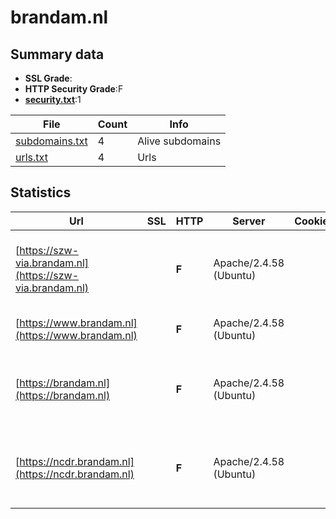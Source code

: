 

# brandam.nl
## Summary data


 - **SSL Grade**:
 - **HTTP Security Grade**:F
 - **[security.txt](https://www.digitaleoverheid.nl/nieuws/standaard-security-txt-nu-verplicht-voor-overheid/)**:1


| File       | Count | Info |
|------------|-------|------|
|[subdomains.txt](/data/brandam.nl/subdomains.txt)|4|Alive subdomains|
|[urls.txt](/data/brandam.nl/urls.txt)|4|Urls|


## Statistics


| Url | SSL | HTTP | Server | Cookie | HSTS | CORS | CTO | CSP | XFO | XXP | RP |FP| Tech |Title |
|--------|-------|-------|------|------|------|------|------|------|------|------|------|------|------|------|
|[https://szw-via.brandam.nl](https://szw-via.brandam.nl)| | **F**|Apache/2.4.58 (Ubuntu)| | | | | | | | :white_check_mark: | |Apache HTTP Server:2.4.58 MySQL PHP Ubuntu WordPress:6.6.2 Yoast SEO:24.3|SZW - Voor een I...|
|[https://www.brandam.nl](https://www.brandam.nl)| | **F**|Apache/2.4.58 (Ubuntu)| | | | | | | | :white_check_mark: | |Apache HTTP Server:2.4.58 Ubuntu||
|[https://brandam.nl](https://brandam.nl)| | **F**|Apache/2.4.58 (Ubuntu)| | | | | | | | :white_check_mark: | |Apache HTTP Server:2.4.58 MySQL PHP Ubuntu WordPress:6.6.2 Yoast SEO:24.3|BranDAM|
|[https://ncdr.brandam.nl](https://ncdr.brandam.nl)| | **F**|Apache/2.4.58 (Ubuntu)| | | | | | | | :white_check_mark: | |Apache HTTP Server:2.4.58 MySQL PHP Ubuntu WordPress:6.6.2 Yoast SEO:24.3|NCDR|



